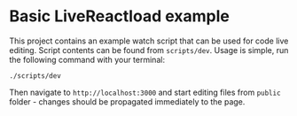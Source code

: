 # Basic LiveReactload example

This project contains an example watch script that can be used for 
code live editing. Script contents can be found from `scripts/dev`.
Usage is simple, run the following command with your terminal:

    ./scripts/dev

Then navigate to `http://localhost:3000` and start editing files
from `public` folder - changes should be propagated immediately
to the page.
